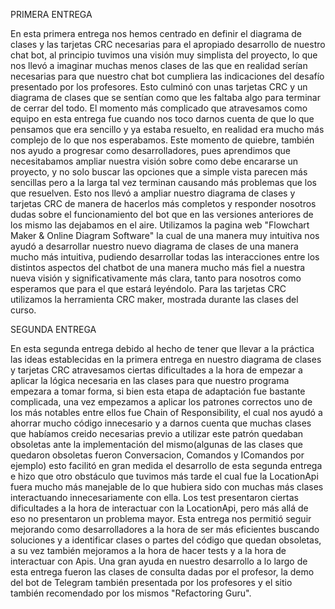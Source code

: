 PRIMERA ENTREGA

En esta primera entrega nos hemos centrado en definir el diagrama de clases y las tarjetas CRC necesarias 
para el apropiado desarrollo de nuestro chat bot, al principio tuvimos una visión muy simplista del 
proyecto, lo que nos llevó a imaginar muchas menos clases de las que en realidad serían necesarias para 
que nuestro chat bot cumpliera las indicaciones del desafío presentado por los profesores. Esto culminó 
con unas tarjetas CRC y un diagrama de clases que se sentían como que les faltaba algo para terminar de 
cerrar del todo. El momento más complicado que atravesamos como equipo en esta entrega fue cuando nos 
toco darnos cuenta de que lo que pensamos que era sencillo y ya estaba resuelto, en realidad era mucho 
más complejo de lo que nos esperabamos. Este momento de quiebre, también nos ayudo a progresar como 
desarrolladores, pues aprendimos que necesitabamos ampliar nuestra visión sobre como debe encararse un 
proyecto, y no solo buscar las opciones que a simple vista parecen más sencillas pero a la larga tal vez 
terminan causando más problemas que los que resuelven. Esto nos llevó a ampliar nuestro diagrama de 
clases y tarjetas CRC de manera de hacerlos más completos y responder nosotros dudas sobre el 
funcionamiento del bot que en las versiones anteriores de los mismo las dejabamos en el aire. Utilizamos 
la pagina web "Flowchart Maker & Online Diagram Software" la cual de una manera muy intuitiva nos ayudó a 
desarrollar nuestro nuevo diagrama de clases de una manera mucho más intuitiva, pudiendo desarrollar 
todas las interacciones entre los distintos aspectos del chatbot de una manera mucho más fiel a nuestra 
nueva visión y significativamente más clara, tanto para nosotros como esperamos que para el que estará 
leyéndolo. Para las tarjetas CRC utilizamos la herramienta CRC maker, mostrada durante las clases del 
curso.

SEGUNDA ENTREGA

En esta segunda entrega debido al hecho de tener que llevar a la práctica las ideas establecidas en la
primera entrega en nuestro diagrama de clases y tarjetas CRC atravesamos ciertas dificultades a la hora
de empezar a aplicar la lógica necesaria en las clases para que nuestro programa empezara a tomar forma,
si bien esta etapa de adaptación fue bastante complicada, una vez empezamos a aplicar los patrones correctos
uno de los más notables entre ellos fue Chain of Responsibility, el cual nos ayudó a ahorrar mucho código 
innecesario y a darnos cuenta que muchas clases que habíamos creido necesarias previo a utilizar este patrón 
quedaban obsoletas ante la implementación del mismo(algunas de las clases que quedaron obsoletas fueron 
Conversacion, Comandos y IComandos por ejemplo) esto facilitó en gran medida el desarrollo de esta segunda
entrega e hizo que otro obstáculo que tuvimos más tarde el cual fue la LocationApi fuera mucho más manejable
de lo que hubiera sido con muchas más clases interactuando innecesariamente con ella. Los test presentaron ciertas
dificultades a la hora de interactuar con la LocationApi, pero más allá de eso no presentaron un problema mayor.
Esta entrega nos permitió seguir mejorando como desarrolladores a la hora de ser más eficientes buscando soluciones
y a identificar clases o partes del código que quedan obsoletas, a su vez también mejoramos a la hora de hacer tests 
y a la hora de interactuar con Apis. Una gran ayuda en nuestro desarrollo a lo largo de esta entrega fueron las clases
de consulta dadas por el profesor, la demo del bot de Telegram también presentada por los profesores y el sitio también 
recomendado por los mismos "Refactoring Guru".
